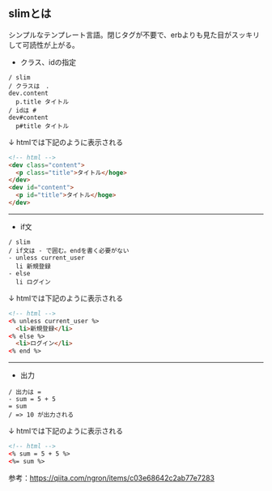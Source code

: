 ## slimとは
シンプルなテンプレート言語。閉じタグが不要で、erbよりも見た目がスッキリして可読性が上がる。

- クラス、idの指定
```slim
/ slim
/ クラスは　.
dev.content
  p.title タイトル
/ idは #
dev#content
  p#title タイトル
```
 ↓ htmlでは下記のように表示される
```html
<!-- html -->
<dev class="content">
  <p class="title">タイトル</hoge>
</dev>
<dev id="content">
  <p id="title">タイトル</hoge>
</dev>
```
---
- if文
```slim
/ slim
/ if文は - で囲む。endを書く必要がない
- unless current_user
  li 新規登録
- else
  li ログイン
```
 ↓ htmlでは下記のように表示される
```html
<!-- html -->
<% unless current_user %>
  <li>新規登録</li>
<% else %>
  <li>ログイン</li>
<% end %>
```
---
- 出力
```slim
/ 出力は = 
- sum = 5 + 5
= sum
/ => 10 が出力される
```
 ↓ htmlでは下記のように表示される
```html
<!-- html -->
<% sum = 5 + 5 %>
<%= sum %>
```
参考：https://qiita.com/ngron/items/c03e68642c2ab77e7283
